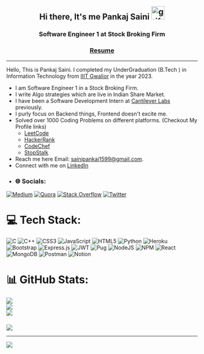 
## <div align="center"> Hi there, It's me Pankaj Saini <img alt="gif" src="https://media.giphy.com/media/hvRJCLFzcasrR4ia7z/giphy.gif" style="height: 35px"/></div>


<div align="center">
 <h3> Software Engineer 1 at Stock Broking Firm
 <br>
 </h3>
</div>

<div align="center">

  <h3>

[Resume](https://bit.ly/sainipankaj)

 </h3>

</div>



<hr/>

Hello, This is Pankaj Saini. I completed my UnderGraduation (B.Tech ) in Information Technology from [IIIT Gwalior](http://www.iiitm.ac.in/index.php/en/) in the year 2023.

- I am Software Engineer 1 in a Stock Broking Firm.
- I write Algo strategies which are live in Indian Share Market.
- I have been a Software Development Intern at [Cantilever Labs](https://www.cantileverlabs.com/) previously.
-  I purly focus on Backend things, Frontend doesn't excite me. 
- Solved over 1000 Coding Problems on different platforms. (Checkout My Profile links)
  -    [LeetCode](https://leetcode.com/blacky_bomb_15/)  
  -    [HackerRank](https://www.hackerrank.com/blacky_bomb_15?hr_r=1)
  -    [CodeChef](https://www.codechef.com/users/blacky_bomb_15)
  -    [StopStalk](https://www.stopstalk.com/user/profile/blacky_bomb_15)
- Reach me here  Email: [sainipankaj1599@gmail.com](mailto:sainipankaj1599@gmail.com).
- Connect with me on [LinkedIn](https://www.linkedin.com/in/saini-pankaj/)
- ### 🌐 Socials:
 [![Medium](https://img.shields.io/badge/Medium-12100E?logo=medium&logoColor=white)](https://medium.com/@sainipankaj) [![Quora](https://img.shields.io/badge/Quora-%23B92B27.svg?logo=Quora&logoColor=white)](https://quora.com/profile/Pankaj-Saini-299) [![Stack Overflow](https://img.shields.io/badge/-Stackoverflow-FE7A16?logo=stack-overflow&logoColor=white)](https://stackoverflow.com/users/18286495/pankaj-kumar-saini) [![Twitter](https://img.shields.io/badge/Twitter-%231DA1F2.svg?logo=Twitter&logoColor=white)](https://twitter.com/Engineer_Bear_) 

<!-- - 👯 I’m looking to collaborate on Node.js. -->
<!-- - 🤔 I’m looking for help with AWS. --> 

<!-- **Tools and Softwares:**  
<img title="Git" src="https://img.icons8.com/color/40/000000/git.png"/> <img title="Github" src="https://img.icons8.com/fluency/40/000000/github.png"/>
<img title="Reactjs" src="https://img.icons8.com/color/40/000000/react-native.png"/> 
<img title="Bootstrap 4" src="https://img.icons8.com/color/40/000000/bootstrap.png"/> 
<img title="Material-UI" src="https://img.icons8.com/color/40/000000/material-ui.png"/> 
<img title="Nodejs" src="https://img.icons8.com/color/50/000000/nodejs.png"/> 
<img title="MongoDB database" src="https://img.icons8.com/color/40/000000/mongodb.png"/>  -->
<!-- <img title="Heroku deployment" src="https://img.icons8.com/color/40/000000/heroku.png"/> -->
<!-- <img title="Gitlab" src="https://img.icons8.com/color/40/000000/gitlab.png"/>  -->


<!-- **Backed Languages which I know :**  
<img title="C" src="https://img.icons8.com/color/40/000000/c-programming.png"/> <img title="C++" src="https://img.icons8.com/color/40/000000/c-plus-plus-logo.png"/>
<img title="HTML 5" src="https://img.icons8.com/color/40/000000/html-5--v1.png"/> 
<img title="CSS 3" src="https://img.icons8.com/color/40/000000/css3.png"/>
<img title="Javascript" src="https://img.icons8.com/color/40/000000/javascript.png"/> 
<img title="SQL" src="https://img.icons8.com/color/40/000000/sql.png"/> 
<img title="Python" src="https://img.icons8.com/fluency/40/000000/python.png"/>  -->

<!-- [![Pankaj's GitHub stats](https://github-readme-stats.vercel.app/api?username=sainipankaj15&show_icons=true&theme=radical)](https://github.com/sainipankaj15/github-readme-stats)
![Top Langs](https://github-readme-stats.vercel.app/api/top-langs/?username=sainipankaj15&hide=css,html&theme=tokyonight)
![](https://komarev.com/ghpvc/?username=sainipankaj15&color=dc143c) -->




<!-- 
# 💫 About Me:
🔭 I'm <br>👯 I’m looking to collaborate on<br>🤝 I’m looking for help with<br>🌱 I’m currently learning<br>💬 Ask me about<br>⚡ Fun fact -->

<!-- # Major Projects
My two projects are [PAIR TRADING STRATEGY USING RANDOM FOREST](https://github.com/sainipankaj15/PAIR-TRADING-STRATEGY-USING-RANDOM-FOREST) and [AVYU DIGITAL](https://github.com/sainipankaj15/AVYU-DIGITAL_Version_2) -->

# 💻 Tech Stack:
![C](https://img.shields.io/badge/c-%2300599C.svg?style=for-the-badge&logo=c&logoColor=white) ![C++](https://img.shields.io/badge/c++-%2300599C.svg?style=for-the-badge&logo=c%2B%2B&logoColor=white) ![CSS3](https://img.shields.io/badge/css3-%231572B6.svg?style=for-the-badge&logo=css3&logoColor=white) ![JavaScript](https://img.shields.io/badge/javascript-%23323330.svg?style=for-the-badge&logo=javascript&logoColor=%23F7DF1E) ![HTML5](https://img.shields.io/badge/html5-%23E34F26.svg?style=for-the-badge&logo=html5&logoColor=white) ![Python](https://img.shields.io/badge/python-3670A0?style=for-the-badge&logo=python&logoColor=ffdd54) ![Heroku](https://img.shields.io/badge/heroku-%23430098.svg?style=for-the-badge&logo=heroku&logoColor=white) ![Bootstrap](https://img.shields.io/badge/bootstrap-%23563D7C.svg?style=for-the-badge&logo=bootstrap&logoColor=white) ![Express.js](https://img.shields.io/badge/express.js-%23404d59.svg?style=for-the-badge&logo=express&logoColor=%2361DAFB) ![JWT](https://img.shields.io/badge/JWT-black?style=for-the-badge&logo=JSON%20web%20tokens) ![Pug](https://img.shields.io/badge/Pug-FFF?style=for-the-badge&logo=pug&logoColor=A86454) ![NodeJS](https://img.shields.io/badge/node.js-6DA55F?style=for-the-badge&logo=node.js&logoColor=white) ![NPM](https://img.shields.io/badge/NPM-%23000000.svg?style=for-the-badge&logo=npm&logoColor=white) ![React](https://img.shields.io/badge/react-%2320232a.svg?style=for-the-badge&logo=react&logoColor=%2361DAFB) ![MongoDB](https://img.shields.io/badge/MongoDB-%234ea94b.svg?style=for-the-badge&logo=mongodb&logoColor=white) ![Postman](https://img.shields.io/badge/Postman-FF6C37?style=for-the-badge&logo=postman&logoColor=white) ![Notion](https://img.shields.io/badge/Notion-%23000000.svg?style=for-the-badge&logo=notion&logoColor=white)
# 📊 GitHub Stats:
![](https://github-readme-stats.vercel.app/api?username=sainipankaj15&theme=dark&hide_border=false&include_all_commits=true&count_private=true)<br/>
![](https://github-readme-streak-stats.herokuapp.com/?user=sainipankaj15&theme=dark&hide_border=false)<br/>
![](https://github-readme-stats.vercel.app/api/top-langs/?username=sainipankaj15&theme=dark&hide_border=false&include_all_commits=true&count_private=true&layout=compact)

<!-- ## 🏆 GitHub Trophies
![](https://github-profile-trophy.vercel.app/?username=sainipankaj15&theme=onedark&no-frame=false&no-bg=false&margin-w=4) -->

### 
![](https://quotes-github-readme.vercel.app/api?type=horizontal&theme=dark)

---
[![](https://visitcount.itsvg.in/api?id=sainipankaj15&icon=5&color=0)](https://visitcount.itsvg.in)
